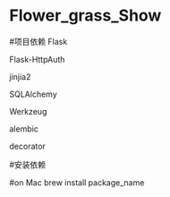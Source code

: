 # Flower_grass_Show
#项目依赖
Flask

Flask-HttpAuth

jinjia2

SQLAlchemy

Werkzeug

alembic

decorator


#安装依赖

#on Mac
brew install package_name
